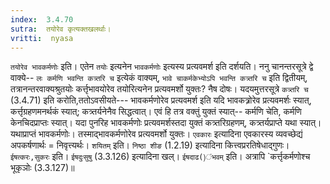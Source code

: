 ```yaml
---
index:  3.4.70
sutra:  तयोरेव कृत्यक्तखलर्थाः।
vritti:  nyasa
---
```


`तयोरेव भावकर्मणोः` इति। एतेन `तयोः` इत्यनेन `भावकर्मणोः` इत्यस्य प्रत्यवमर्श इति दर्शयति। ननु चानन्तरसूत्रे द्वे वाक्ये-- `लः कर्मणि भवन्ति कत्र्तरि च` इत्येकं वाक्यम्, `भावे चाकर्मकेभ्योऽपि भवन्ति कत्र्तरि च` इति द्वितीयम्, तत्रानन्तरवाक्यश्रुतयोः कर्त्तृभावयोरेव तयोरित्यनेन प्रत्यवमर्शो युक्तः? नैष दोषः। यदयमुत्तरसूत्रे `कत्र्तरि च` (3.4.71) इति करोति,ततोऽवसीयते--- भावकर्मणोरेव प्रत्यवमर्श इति यदि भावकत्र्रोरेव प्रत्यवमर्शः स्यात्, कर्त्तृग्रहणमनर्थकं स्यात्; कत्र्तर्यनेनैव सिद्धत्वात्। एवं हि तत्र वक्तुं युक्तं स्यात्-- कर्मणि चेति, कर्मणि केनचिदप्राप्तः स्यात्। यदा पुनरिह भावकर्मणोः प्रत्यवमर्शस्तदा युक्तं कत्र्तरिग्रहणम्, कत्र्तर्यप्राप्ते यथा स्यात्। यथाप्राप्तं भावकर्मणोः। तस्माद्भावकर्मणोरेव प्रत्यवमर्शो युक्तः। `एवकारः` इत्यादिना एवकारस्य व्यवच्छेद्यं अपकर्षणार्थः = निवृत्त्यर्थः।
`शयितम्` इति। `निष्ठा शीङ` (1.2.19) इत्यादिना कित्त्वप्ररतिषेधाद्गुणः।
`ईषत्करः,सुकरः` इति। `ईषदुःसुषु` (3.3.126) इत्यादिना खल्। 
`ईषदाढ()ंभवम्` इति। अत्रापि `कर्त्तृकर्मणोश्च भूकृञोः (3.3.127)॥
